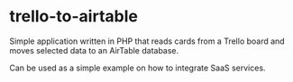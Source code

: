 # trello-to-airtable

Simple application written in PHP that reads cards from a Trello board and moves selected data to an AirTable database.

Can be used as a simple example on how to integrate SaaS services.
